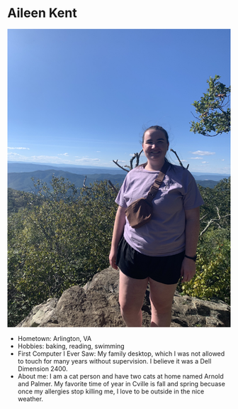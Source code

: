 # Aileen Kent

![Picture of me](IMG_0913.jpg)

- Hometown: Arlington, VA
- Hobbies: baking, reading, swimming
- First Computer I Ever Saw: My family desktop, which I was not allowed to touch for many years without supervision. I believe it was a Dell Dimension 2400.  
- About me: I am a cat person and have two cats at home named Arnold and Palmer. My favorite time of year in Cville is fall and spring becuase once my allergies stop killing me, I love to be outside in the nice weather. 
